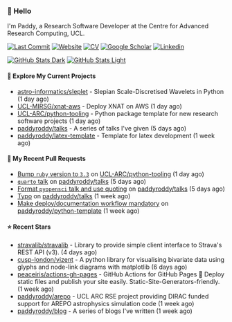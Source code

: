 ### 👋 Hello

I'm Paddy, a Research Software Developer at the Centre for Advanced Research
Computing, UCL.

[![Last Commit](https://img.shields.io/github/last-commit/paddyroddy/paddyroddy/main?label=updated)](https://github.com/paddyroddy)
[![Website](https://img.shields.io/badge/GitHub%20Pages-222?logo=githubpages&logoColor=fff&style=for-the-badge&style=flat)](https://paddyroddy.github.io)
[![CV](https://img.shields.io/badge/CV-PDF-pink.svg)](https://paddyroddy.github.io/cv)
[![Google Scholar](https://img.shields.io/badge/Google%20Scholar-4285F4?logo=googlescholar&logoColor=fff&style=for-the-badge&style=flat)](https://scholar.google.com/citations?user=OFigHUwAAAAJ)
[![Linkedin](https://img.shields.io/badge/LinkedIn-0A66C2?logo=linkedin&logoColor=fff&style=for-the-badge&style=flat)](https://www.linkedin.com/in/patrickjamesroddy)

[![GitHub Stats Dark](https://github-readme-stats-paddyroddy.vercel.app/api?username=paddyroddy&disable_animations=true&hide_border=true&hide_title=true&include_all_commits=true&rank_icon=github&show=prs_merged,reviews&show_icons=true&theme=tokyonight)](https://github.com/paddyroddy/paddyroddy#gh-dark-mode-only)
[![GitHub Stats Light](https://github-readme-stats-paddyroddy.vercel.app/api?username=paddyroddy&disable_animations=true&hide_border=true&hide_title=true&include_all_commits=true&rank_icon=github&show=prs_merged,reviews&show_icons=true&theme=default)](https://github.com/paddyroddy/paddyroddy#gh-light-mode-only)

#### 👷 Explore My Current Projects

- [astro-informatics/sleplet](https://github.com/astro-informatics/sleplet) - Slepian Scale-Discretised Wavelets in Python
  (1 day ago)
- [UCL-MIRSG/xnat-aws](https://github.com/UCL-MIRSG/xnat-aws) - Deploy XNAT on AWS
  (1 day ago)
- [UCL-ARC/python-tooling](https://github.com/UCL-ARC/python-tooling) - Python package template for new research software projects
  (1 day ago)
- [paddyroddy/talks](https://github.com/paddyroddy/talks) - A series of talks I&#39;ve given
  (5 days ago)
- [paddyroddy/latex-template](https://github.com/paddyroddy/latex-template) - Template for latex development
  (1 week ago)

#### 🔨 My Recent Pull Requests

- [Bump `ruby` version to `3.3`](https://github.com/UCL-ARC/python-tooling/pull/424) on [UCL-ARC/python-tooling](https://github.com/UCL-ARC/python-tooling)
  (1 day ago)
- [`quarto` talk](https://github.com/paddyroddy/talks/pull/51) on [paddyroddy/talks](https://github.com/paddyroddy/talks)
  (5 days ago)
- [Format `pyopensci` talk and use quoting](https://github.com/paddyroddy/talks/pull/50) on [paddyroddy/talks](https://github.com/paddyroddy/talks)
  (5 days ago)
- [Typo](https://github.com/paddyroddy/talks/pull/49) on [paddyroddy/talks](https://github.com/paddyroddy/talks)
  (1 week ago)
- [Make deploy/documentation workflow mandatory](https://github.com/paddyroddy/python-template/pull/171) on [paddyroddy/python-template](https://github.com/paddyroddy/python-template)
  (1 week ago)

#### ⭐ Recent Stars

- [stravalib/stravalib](https://github.com/stravalib/stravalib) - Library to provide simple client interface to Strava&#39;s REST API (v3).
  (4 days ago)
- [cusp-london/vizent](https://github.com/cusp-london/vizent) - A python library for visualising bivariate data using glyphs and node-link diagrams with matplotlib
  (6 days ago)
- [peaceiris/actions-gh-pages](https://github.com/peaceiris/actions-gh-pages) - GitHub Actions for GitHub Pages 🚀 Deploy static files and publish your site easily. Static-Site-Generators-friendly.
  (1 week ago)
- [paddyroddy/arepo](https://github.com/paddyroddy/arepo) - UCL ARC RSE project providing DIRAC funded support for AREPO astrophysics simulation code
  (1 week ago)
- [paddyroddy/blog](https://github.com/paddyroddy/blog) - A series of blogs I&#39;ve written
  (1 week ago)
